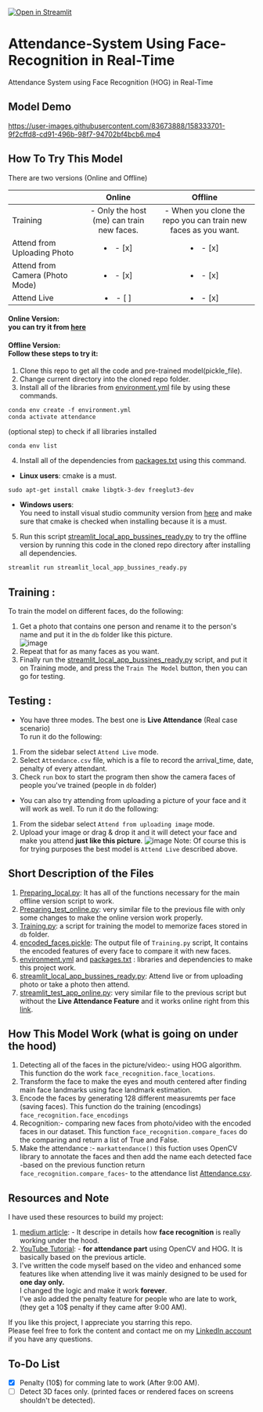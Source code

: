 [![Open in Streamlit](https://static.streamlit.io/badges/streamlit_badge_black_white.svg)](https://share.streamlit.io/abdassalamahmad/attendance_system/main/streamlit_test_app_online.py)
# Attendance-System Using Face-Recognition in Real-Time
Attendance System using Face Recognition (HOG) in Real-Time

## Model Demo

https://user-images.githubusercontent.com/83673888/158333701-9f2cffd8-cd91-496b-98f7-94702bf4bcb6.mp4

## How To Try This Model
There are two versions (Online and Offline) 

|                                 | Online                                         | Offline     |
| --------------------------------| :--------------------------------------------: | :------------------------------------------------------------: |
| Training                        | - Only the host (me) can train new faces.      | - When you clone the repo you can train new faces as you want. |
| Attend from Uploading Photo     | <li>- [x] </li>                                | <li>- [x] </li>                                                |
| Attend from Camera (Photo Mode) | <li>- [x] </li>                                | <li>- [x] </li>                                                |
| Attend Live                     | <li>- [ ] </li>                                | <li>- [x] </li>                                                |

#### **Online Version:** <br>you can try it from [here](https://share.streamlit.io/abdassalamahmad/attendance_system/main/streamlit_test_app_online.py)
#### **Offline Version:** <br>Follow these steps to try it:
1. Clone this repo to get all the code and pre-trained model(pickle_file).
2. Change current directory into the cloned repo folder.
3. Install all of the libraries from [environment.yml](https://github.com/AbdassalamAhmad/Attendance_System/blob/main/environment.yml) file by using these commands.
```
conda env create -f environment.yml
conda activate attendance
```
(optional step) to check if all libraries installed
```
conda env list
```
4. Install all of the dependencies from [packages.txt](https://github.com/AbdassalamAhmad/Attendance_System/blob/main/packages.txt) using this command.
  - **Linux users**: cmake is a must.
```
sudo apt-get install cmake libgtk-3-dev freeglut3-dev
```
  - **Windows users**:<br> You need to install visual studio community version from [here](https://visualstudio.microsoft.com/downloads/) and make sure that cmake is checked when installing because it is a must.
5. Run this script [streamlit_local_app_bussines_ready.py](https://github.com/AbdassalamAhmad/Attendance_System/blob/main/streamlit_local_app_bussines_ready.py) to try the offline version by running this code in the cloned repo directory after installing all dependencies.
```py
streamlit run streamlit_local_app_bussines_ready.py
```

Training :
----------
To train the model on different faces, do the following:
1. Get a photo that contains one person and rename it to the person's name and put it in the `db` folder like this picture.<br>
![image](https://user-images.githubusercontent.com/83673888/158378862-30e4cce9-a737-4079-ae8c-99a013ea7460.png)<br>
2. Repeat that for as many faces as you want.
3. Finally run the [streamlit_local_app_bussines_ready.py](https://github.com/AbdassalamAhmad/Attendance_System/blob/main/streamlit_local_app_bussines_ready.py) script, and put it on Training mode, and press the `Train The Model` button, then you can go for testing.

Testing :
---------
- You have three modes. The best one is **Live Attendance** (Real case scenario)<br>
To run it do the following:
1. From the sidebar select `Attend Live` mode.
2. Select `Attendance.csv` file, which is a file to record the arrival_time, date, penalty of every attendant.
3. Check `run` box to start the program then show the camera faces of people you've trained (people in `db` folder)

- You can also try attending from uploading a picture of your face and it will work as well.
To run it do the following:
1. From the sidebar select `Attend from uploading image` mode.
2. Upload your image or drag & drop it and it will detect your face and make you attend **just like this picture**.
![image](https://user-images.githubusercontent.com/83673888/158464863-65775d07-0023-4e7e-b15a-f2a09052af35.png)
Note: Of course this is for trying purposes the best model is `Attend Live` described above.

## Short Description of the Files
1. [Preparing_local.py](https://github.com/AbdassalamAhmad/Attendance_System/blob/main/Preparing_local.py): It has all of the functions necessary for the main offline version script to work.
2. [Preparing_test_online.py](https://github.com/AbdassalamAhmad/Attendance_System/blob/main/Preparing_test_online.py): very similar file to the previous file with only some changes to make the online version work properly.
3. [Training.py](https://github.com/AbdassalamAhmad/Attendance_System/blob/main/Training.py): a script for training the model to memorize faces stored in `db` folder.
4. [encoded_faces.pickle](https://github.com/AbdassalamAhmad/Attendance_System/blob/main/encoded_faces.pickle): The output file of `Training.py` script, It contains the encoded features of every face to compare it with new faces.
5. [environment.yml](https://github.com/AbdassalamAhmad/Attendance_System/blob/main/environment.yml) and [packages.txt](https://github.com/AbdassalamAhmad/Attendance_System/blob/main/packages.txt) : libraries and dependencies to make this project work.
6. [streamlit_local_app_bussines_ready.py](https://github.com/AbdassalamAhmad/Attendance_System/blob/main/streamlit_local_app_bussines_ready.py): Attend live or from uploading photo or take a photo then attend.
7. [streamlit_test_app_online.py](https://github.com/AbdassalamAhmad/Attendance_System/blob/main/streamlit_test_app_online.py): very similar file to the previous script but without the **Live Attendance Feature** and it works online right from this [link](https://share.streamlit.io/abdassalamahmad/attendance_system/main/streamlit_test_app_online.py).

## How This Model Work (what is going on under the hood)
1. Detecting all of the faces in the picture/video:- using HOG algorithm. This function do the work `face_recognition.face_locations`.
2. Transform the face to make the eyes and mouth centered after finding main face landmarks using face landmark estimation.
3. Encode the faces by generating 128 different measuremts per face (saving faces). This function do the training (encodings) `face_recognition.face_encodings`
4. Recognition:- comparing new faces from photo/video with the encoded faces in our dataset. This function `face_recognition.compare_faces` do the comparing and return a list of True and False.
5. Make the attendance :- `markattendance()` this fuction uses OpenCV library to annotate the faces and then add the name each detected face -based on the previous function return `face_recognition.compare_faces`- to the attendance list [Attendance.csv](https://github.com/AbdassalamAhmad/Attendance_System/blob/main/Attendance.csv).


## Resources and Note
I have used these resources to build my project:
1. [medium article](https://medium.com/@ageitgey/machine-learning-is-fun-part-4-modern-face-recognition-with-deep-learning-c3cffc121d78): -  It descripe in details how **face recognition** is really working under the hood.
2. [YouTube Tutorial](https://www.youtube.com/watch?v=sz25xxF_AVE): - **for attendance part** using OpenCV and HOG. It is basically based on the previous article.
3. I've written the code myself based on the video and enhanced some features like when attending live it was mainly designed to be used for **one day only.**<br>
I changed the logic and make it work **forever**.<br>
I've aslo added the penalty feature for people who are late to work, (they get a 10$ penalty if they came after 9:00 AM).

If you like this project, I appreciate you starring this repo.<br>
Please feel free to fork the content and contact me on my [LinkedIn account](https://www.linkedin.com/in/abdassalam-ahmad/) if you have any questions.






## To-Do List
- [x] Penalty (10$) for comming late to work (After 9:00 AM).
- [ ] Detect 3D faces only. (printed faces or rendered faces on screens shouldn't be detected).
